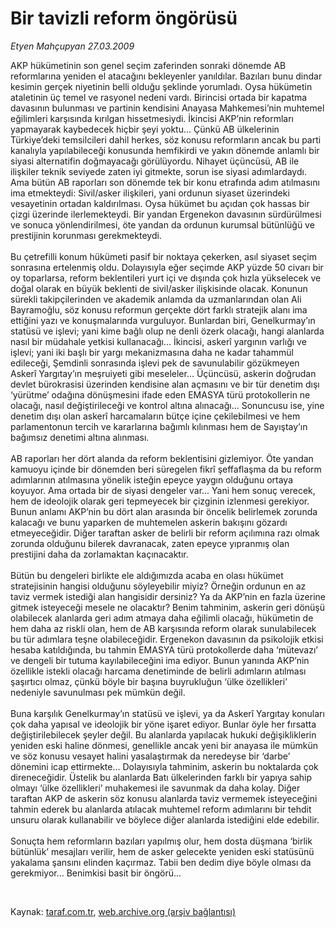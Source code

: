 # Bir tavizli reform öngörüsü

*Etyen Mahçupyan 27.03.2009*

<div class="taraf_structure_2col_1zq">
<div class="margen_n">



 <p>AKP hükümetinin son genel seçim zaferinden sonraki dönemde AB reformlarına yeniden el atacağını bekleyenler yanıldılar. Bazıları bunu dindar kesimin gerçek niyetinin belli olduğu şeklinde yorumladı. Oysa hükümetin ataletinin üç temel ve rasyonel nedeni vardı. Birincisi ortada bir kapatma davasının bulunması ve partinin kendisini Anayasa Mahkemesi’nin muhtemel eğilimleri karşısında kırılgan hissetmesiydi. İkincisi AKP’nin reformları yapmayarak kaybedecek hiçbir şeyi yoktu... Çünkü AB ülkelerinin Türkiye’deki temsilcileri dahil herkes, söz konusu reformların ancak bu parti kanalıyla yapılabileceği konusunda hemfikirdi ve yakın dönemde anlamlı bir siyasi alternatifin doğmayacağı görülüyordu. Nihayet üçüncüsü, AB ile ilişkiler teknik seviyede zaten iyi gitmekte, sorun ise siyasi adımlardaydı. Ama bütün AB raporları son dönemde tek bir konu etrafında adım atılmasını ima etmekteydi: Sivil/asker ilişkileri, yani ordunun siyaset üzerindeki vesayetinin ortadan kaldırılması. Oysa hükümet bu açıdan çok hassas bir çizgi üzerinde ilerlemekteydi. Bir yandan Ergenekon davasının sürdürülmesi ve sonuca yönlendirilmesi, öte yandan da ordunun kurumsal bütünlüğü ve prestijinin korunması gerekmekteydi. <br/><br/>Bu çetrefilli konum hükümeti pasif bir noktaya çekerken, asıl siyaset seçim sonrasına ertelenmiş oldu. Dolayısıyla eğer seçimde AKP yüzde 50 civarı bir oy toparlarsa, reform beklentileri yurt içi ve dışında çok hızla yükselecek ve doğal olarak en büyük beklenti de sivil/asker ilişkisinde olacak. Konunun sürekli takipçilerinden ve akademik anlamda da uzmanlarından olan Ali Bayramoğlu, söz konusu reformun gerçekte dört farklı stratejik alanı ima ettiğini yazı ve konuşmalarında vurguluyor. Bunlardan biri, Genelkurmay’ın statüsü ve işlevi; yani kime bağlı olup ne denli özerk olacağı, hangi alanlarda nasıl bir müdahale yetkisi kullanacağı... İkincisi, askerî yargının varlığı ve işlevi; yani iki başlı bir yargı mekanizmasına daha ne kadar tahammül edileceği, Şemdinli sonrasında işlevi pek de savunulabilir gözükmeyen Askerî Yargıtay’ın meşruiyeti gibi meseleler... Üçüncüsü, askerin doğrudan devlet bürokrasisi üzerinden kendisine alan açmasını ve bir tür denetim dışı ‘yürütme’ odağına dönüşmesini ifade eden EMASYA türü protokollerin ne olacağı, nasıl değiştirileceği ve kontrol altına alınacağı... Sonuncusu ise, yine denetim dışı olan askerî harcamaların bütçe içine çekilebilmesi ve hem parlamentonun tercih ve kararlarına bağımlı kılınması hem de Sayıştay’ın bağımsız denetimi altına alınması. <br/><br/>AB raporları her dört alanda da reform beklentisini gizlemiyor. Öte yandan kamuoyu içinde bir dönemden beri süregelen fikrî şeffaflaşma da bu reform adımlarının atılmasına yönelik isteğin epeyce yaygın olduğunu ortaya koyuyor. Ama ortada bir de siyasi dengeler var... Yani hem sonuç verecek, hem de ideolojik olarak geri tepmeyecek bir çizginin izlenmesi gerekiyor. Bunun anlamı AKP’nin bu dört alan arasında bir öncelik belirlemek zorunda kalacağı ve bunu yaparken de muhtemelen askerin bakışını gözardı etmeyeceğidir. Diğer taraftan asker de belirli bir reform açılımına razı olmak zorunda olduğunu bilerek davranacak, zaten epeyce yıpranmış olan prestijini daha da zorlamaktan kaçınacaktır. <br/><br/>Bütün bu dengeleri birlikte ele aldığımızda acaba en olası hükümet stratejisinin hangisi olduğunu söyleyebilir miyiz? Örneğin ordunun en az taviz vermek istediği alan hangisidir dersiniz? Ya da AKP’nin en fazla üzerine gitmek isteyeceği mesele ne olacaktır? Benim tahminim, askerin geri dönüşü olabilecek alanlarda geri adım atmaya daha eğilimli olacağı, hükümetin de hem daha az riskli olan, hem de AB karşısında reform olarak sunulabilecek bu tür adımlara teşne olabileceğidir. Ergenekon davasının da psikolojik etkisi hesaba katıldığında, bu tahmin EMASYA türü protokollerde daha ‘mütevazı’ ve dengeli bir tutuma kayılabileceğini ima ediyor. Bunun yanında AKP’nin özellikle istekli olacağı harcama denetiminde de belirli adımların atılması şaşırtıcı olmaz, çünkü böyle bir başına buyrukluğun ‘ülke özellikleri’ nedeniyle savunulması pek mümkün değil. <br/><br/>Buna karşılık Genelkurmay’ın statüsü ve işlevi, ya da Askerî Yargıtay konuları çok daha yapısal ve ideolojik bir yöne işaret ediyor. Bunlar öyle her fırsatta değiştirilebilecek şeyler değil. Bu alanlarda yapılacak hukuki değişikliklerin yeniden eski haline dönmesi, genellikle ancak yeni bir anayasa ile mümkün ve söz konusu vesayet halini yasalaştırmak da neredeyse bir ‘darbe’ dönemini icap ettirmekte... Dolayısıyla tahminim, askerin bu noktalarda çok direneceğidir. Üstelik bu alanlarda Batı ülkelerinden farklı bir yapıya sahip olmayı ‘ülke özellikleri’ muhakemesi ile savunmak da daha kolay. Diğer taraftan AKP de askerin söz konusu alanlarda taviz vermemek isteyeceğini tahmin ederek bu alanlarda atılacak muhtemel reform adımlarını bir tehdit unsuru olarak kullanabilir ve böylece diğer alanlarda istediğini elde edebilir. <br/><br/>Sonuçta hem reformların bazıları yapılmış olur, hem dosta düşmana ‘birlik bütünlük’ mesajları verilir, hem de asker gelecekte yeniden eski statüsünü yakalama şansını elinden kaçırmaz. Tabii ben dedim diye böyle olması da gerekmiyor... Benimkisi basit bir öngörü...</p>

<br/>


<div id="taraf_not">
</div>

</div>


</div>

Kaynak: [taraf.com.tr](http://www.taraf.com.tr:80/makale/4703.htm), [web.archive.org (arşiv bağlantısı)](http://web.archive.org/web/20090405230416/http://www.taraf.com.tr:80/makale/4703.htm)
